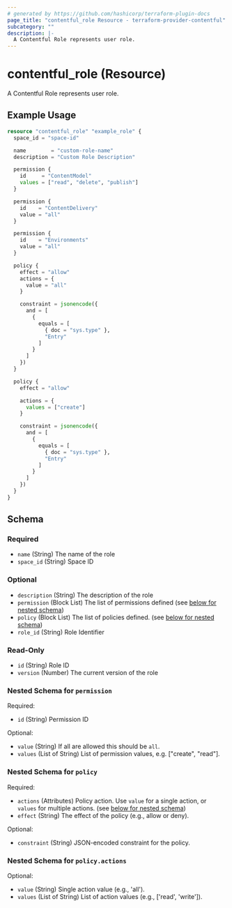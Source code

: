 ```yaml
---
# generated by https://github.com/hashicorp/terraform-plugin-docs
page_title: "contentful_role Resource - terraform-provider-contentful"
subcategory: ""
description: |-
  A Contentful Role represents user role.
---
```


# contentful_role (Resource)

A Contentful Role represents user role.

## Example Usage

```terraform
resource "contentful_role" "example_role" {
  space_id = "space-id"

  name        = "custom-role-name"
  description = "Custom Role Description"

  permission {
    id     = "ContentModel"
    values = ["read", "delete", "publish"]
  }

  permission {
    id    = "ContentDelivery"
    value = "all"
  }

  permission {
    id    = "Environments"
    value = "all"
  }

  policy {
    effect = "allow"
    actions = {
      value = "all"
    }

    constraint = jsonencode({
      and = [
        {
          equals = [
            { doc = "sys.type" },
            "Entry"
          ]
        }
      ]
    })
  }

  policy {
    effect = "allow"

    actions = {
      values = ["create"]
    }

    constraint = jsonencode({
      and = [
        {
          equals = [
            { doc = "sys.type" },
            "Entry"
          ]
        }
      ]
    })
  }
}
```

<!-- schema generated by tfplugindocs -->
## Schema

### Required

- `name` (String) The name of the role
- `space_id` (String) Space ID

### Optional

- `description` (String) The description of the role
- `permission` (Block List) The list of permissions defined (see [below for nested schema](#nestedblock--permission))
- `policy` (Block List) The list of policies defined. (see [below for nested schema](#nestedblock--policy))
- `role_id` (String) Role Identifier

### Read-Only

- `id` (String) Role ID
- `version` (Number) The current version of the role

<a id="nestedblock--permission"></a>
### Nested Schema for `permission`

Required:

- `id` (String) Permission ID

Optional:

- `value` (String) If all are allowed this should be `all`.
- `values` (List of String) List of permission values, e.g. ["create", "read"].


<a id="nestedblock--policy"></a>
### Nested Schema for `policy`

Required:

- `actions` (Attributes) Policy action. Use `value` for a single action, or `values` for multiple actions. (see [below for nested schema](#nestedatt--policy--actions))
- `effect` (String) The effect of the policy (e.g., allow or deny).

Optional:

- `constraint` (String) JSON-encoded constraint for the policy.

<a id="nestedatt--policy--actions"></a>
### Nested Schema for `policy.actions`

Optional:

- `value` (String) Single action value (e.g., 'all').
- `values` (List of String) List of action values (e.g., ['read', 'write']).
